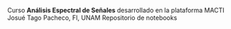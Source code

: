 Curso **Análisis Espectral de Señales** desarrollado en la plataforma MACTI
Josué Tago Pacheco, FI, UNAM
Repositorio de notebooks
